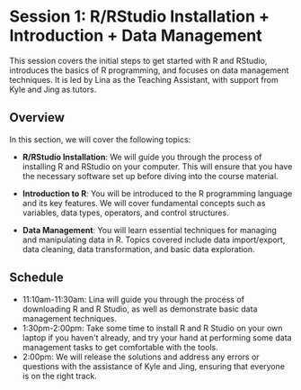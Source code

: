 # Session 1: R/RStudio Installation + Introduction + Data Management
This session covers the initial steps to get started with R and RStudio, introduces the basics of R programming, and focuses on data management techniques. It is led by Lina as the Teaching Assistant, with support from Kyle and Jing as tutors.

## Overview
In this section, we will cover the following topics:

- **R/RStudio Installation**: We will guide you through the process of installing R and RStudio on your computer. This will ensure that you have the necessary software set up before diving into the course material.

- **Introduction to R**: You will be introduced to the R programming language and its key features. We will cover fundamental concepts such as variables, data types, operators, and control structures.

- **Data Management**: You will learn essential techniques for managing and manipulating data in R. Topics covered include data import/export, data cleaning, data transformation, and basic data exploration.

## Schedule
- 11:10am-11:30am: Lina will guide you through the process of downloading R and R Studio, as well as demonstrate basic data management techniques.
- 1:30pm-2:00pm: Take some time to install R and R Studio on your own laptop if you haven't already, and try your hand at performing some data management tasks to get comfortable with the tools.
- 2:00pm: We will release the solutions and address any errors or questions with the assistance of Kyle and Jing, ensuring that everyone is on the right track.
